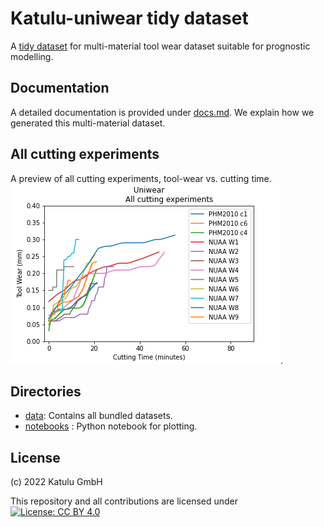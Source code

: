 # Katulu-uniwear tidy dataset

A [tidy dataset](https://vita.had.co.nz/papers/tidy-data.pdf) for multi-material 
tool wear dataset suitable for prognostic modelling. 

## Documentation

A detailed documentation is provided under [docs.md](docs.md). We explain
how we generated this multi-material dataset.

## All cutting experiments

A preview of all cutting experiments, tool-wear vs. cutting time.  
![](uniwear_all_experiments.png). 

## Directories

* [data](data): Contains all bundled datasets.
* [notebooks](notebooks) : Python notebook for plotting.

## License

(c) 2022
Katulu GmbH

This repository and all contributions are licensed under
[![License: CC BY 4.0](https://i.creativecommons.org/l/by/4.0/88x31.png)](https://creativecommons.org/licenses/by/4.0/)




